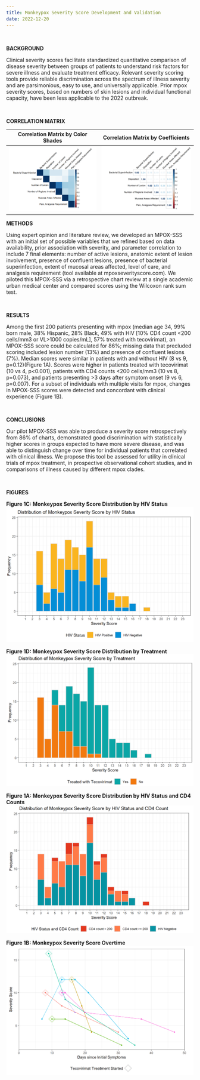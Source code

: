 ```yaml
---
title: Monkeypox Severity Score Development and Validation
date: 2022-12-20
---
```


<br>

**BACKGROUND**

Clinical severity scores facilitate standardized quantitative comparison of disease severity between groups of patients to understand risk factors for severe illness and evaluate treatment efficacy. Relevant severity scoring tools provide reliable discrimination across the spectrum of illness severity and are parsimonious, easy to use, and universally applicable. Prior mpox severity scores, based on numbers of skin lesions and individual functional capacity, have been less applicable to the 2022 outbreak.

<br>

**CORRELATION MATRIX**

Correlation Matrix by Color Shades     |  Correlation Matrix by Coefficients
:-------------------------:|:-------------------------:
![**Matrix 1A: Monkeypox Severity Score Correlation Matrix 1**](Matrix_1A.png)  |  ![**Matrix 1B: Monkeypox Severity Score Correlation Matrix 2**](Matrix_1B.png)


**METHODS**

Using expert opinion and literature review, we developed an MPOX-SSS with an initial set of possible variables that we refined based on data availability, prior association with severity, and parameter correlation to include 7 final elements: number of active lesions, anatomic extent of lesion involvement, presence of confluent lesions, presence of bacterial superinfection, extent of mucosal areas affected, level of care, and analgesia requirement (tool available at mpoxseverityscore.com). We piloted this MPOX-SSS via a retrospective chart review at a single academic urban medical center and compared scores using the Wilcoxon rank sum test.

<br>

**RESULTS**

Among the first 200 patients presenting with mpox (median age 34, 99% born male, 38% Hispanic, 28% Black, 49% with HIV [10% CD4 count <200 cells/mm3 or VL>1000 copies/mL], 57% treated with tecovirimat), an MPOX-SSS score could be calculated for 86%; missing data that precluded scoring included lesion number (13%) and presence of confluent lesions (7%). Median scores were similar in patients with and without HIV (8 vs 9, p=0.12)(Figure 1A). Scores were higher in patients treated with tecovirimat (10 vs 4, p<0.001), patients with CD4 counts <200 cells/mm3 (10 vs 8, p=0.073), and patients presenting >3 days after symptom onset (9 vs 6, p=0.007). For a subset of individuals with multiple visits for mpox, changes in MPOX-SSS scores were detected and concordant with clinical experience (Figure 1B).

<br>

**CONCLUSIONS**

Our pilot MPOX-SSS was able to produce a severity score retrospectively from 86% of charts, demonstrated good discrimination with statistically higher scores in groups expected to have more severe disease, and was able to distinguish change over time for individual patients that correlated with clinical illness. We propose this tool be assessed for utility in clinical trials of mpox treatment, in prospective observational cohort studies, and in comparisons of illness caused by different mpox clades.

<br>

**FIGURES**

**Figure 1C: Monkeypox Severity Score Distribution by HIV Status**
![**Figure 1C: Monkeypox Severity Score Distribution by HIV Status**](Figure_1C.png)

**Figure 1D: Monkeypox Severity Score Distribution by Treatment**
![**Figure 1D: Monkeypox Severity Score Distribution by Treatment**](Figure_1D.png)

**Figure 1A: Monkeypox Severity Score Distribution by HIV Status and CD4 Counts**
![**Figure 1A: Monkeypox Severity Score Distribution by HIV Status**](Figure_1A.png)

**Figure 1B: Monkeypox Severity Score Overtime**
![**Figure 1B: Monkeypox Severity Score Overtime**](Figure_1B.png)

